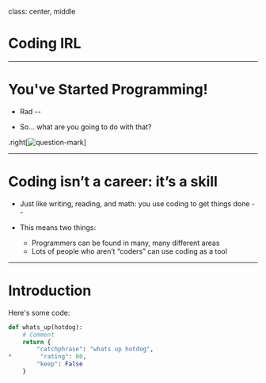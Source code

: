 class: center, middle

# Coding IRL

---

# You've Started Programming!

- Rad
--

- So... what are you going to do with that?

.right[![question-mark](https://upload.wikimedia.org/wikipedia/commons/thumb/6/64/Purple_question_mark.svg/500px-Purple_question_mark.svg.png)]

---

# Coding isn’t a career: it’s a skill

- Just like writing, reading, and math: you use coding to get things done
--

- This means two things:
  - Programmers can be found in many, many different areas
  - Lots of people who aren’t “coders” can use coding as a tool

---

# Introduction

Here's some code:

```python
def whats_up(hotdog):
    # Comment
    return {
        "catchphrase": "whats up hotdog",
*        "rating": 80,
        "keep": False
    }
```
